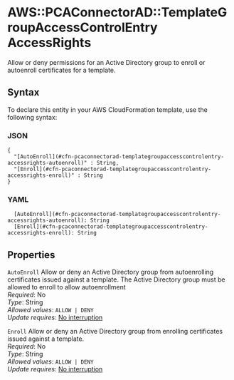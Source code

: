 # AWS::PCAConnectorAD::TemplateGroupAccessControlEntry AccessRights<a name="aws-properties-pcaconnectorad-templategroupaccesscontrolentry-accessrights"></a>

 Allow or deny permissions for an Active Directory group to enroll or autoenroll certificates for a template\.

## Syntax<a name="aws-properties-pcaconnectorad-templategroupaccesscontrolentry-accessrights-syntax"></a>

To declare this entity in your AWS CloudFormation template, use the following syntax:

### JSON<a name="aws-properties-pcaconnectorad-templategroupaccesscontrolentry-accessrights-syntax.json"></a>

```
{
  "[AutoEnroll](#cfn-pcaconnectorad-templategroupaccesscontrolentry-accessrights-autoenroll)" : String,
  "[Enroll](#cfn-pcaconnectorad-templategroupaccesscontrolentry-accessrights-enroll)" : String
}
```

### YAML<a name="aws-properties-pcaconnectorad-templategroupaccesscontrolentry-accessrights-syntax.yaml"></a>

```
  [AutoEnroll](#cfn-pcaconnectorad-templategroupaccesscontrolentry-accessrights-autoenroll): String
  [Enroll](#cfn-pcaconnectorad-templategroupaccesscontrolentry-accessrights-enroll): String
```

## Properties<a name="aws-properties-pcaconnectorad-templategroupaccesscontrolentry-accessrights-properties"></a>

`AutoEnroll`  <a name="cfn-pcaconnectorad-templategroupaccesscontrolentry-accessrights-autoenroll"></a>
Allow or deny an Active Directory group from autoenrolling certificates issued against a template\. The Active Directory group must be allowed to enroll to allow autoenrollment  
*Required*: No  
*Type*: String  
*Allowed values*: `ALLOW | DENY`  
*Update requires*: [No interruption](https://docs.aws.amazon.com/AWSCloudFormation/latest/UserGuide/using-cfn-updating-stacks-update-behaviors.html#update-no-interrupt)

`Enroll`  <a name="cfn-pcaconnectorad-templategroupaccesscontrolentry-accessrights-enroll"></a>
Allow or deny an Active Directory group from enrolling certificates issued against a template\.  
*Required*: No  
*Type*: String  
*Allowed values*: `ALLOW | DENY`  
*Update requires*: [No interruption](https://docs.aws.amazon.com/AWSCloudFormation/latest/UserGuide/using-cfn-updating-stacks-update-behaviors.html#update-no-interrupt)